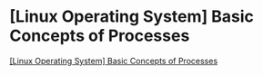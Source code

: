 # [Linux Operating System] Basic Concepts of Processes
[[Linux Operating System] Basic Concepts of Processes](https://aiwithcloud.com/2022/09/16/linux_operating_system_basic_concepts_of_processes/)